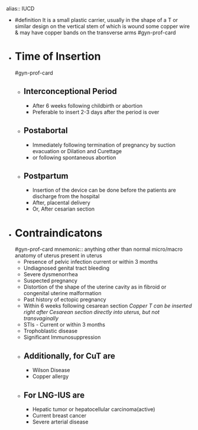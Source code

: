 alias:: IUCD

- #definition It is a small plastic carrier, usually in the shape of a T or similar design on the vertical stem of which is wound some copper wire & may have copper bands on the transverse arms
  #gyn-prof-card
- # Time of Insertion
  #gyn-prof-card
	- ## Interconceptional Period
		- After 6 weeks following childbirth or abortion
		- Preferable to insert 2-3 days after the period is over
	- ## Postabortal
		- Immediately following termination of pregnancy by suction evacuation or Dilation and Curettage
		- or following spontaneous abortion
	- ## Postpartum
		- Insertion of the device can be done before the patients are discharge from the hospital
		- After, placental delivery
		- Or, After cesarian section
- # Contraindicatons
  #gyn-prof-card
  mnemonic:: anything other than normal micro/macro anatomy of uterus present in uterus
	- Presence of pelvic infection current or within 3 months
	- Undiagnosed genital tract bleeding
	- Severe dysmenorrhea
	- Suspected pregnancy
	- Distortion of the shape of the uterine cavity as in fibroid or congenital uterine malformation
	- Past history of ectopic pregnancy
	- Within 6 weeks following cesarean section
	  *Copper T can be inserted right after Cesarean section directly into uterus, but not transvaginally*
	- STIs - Current or within 3 months
	- Trophoblastic disease
	- Significant Immunosuppression
	- ## Additionally, for CuT are
		- Wilson Disease
		- Copper allergy
	- ## For LNG-IUS are
		- Hepatic tumor or hepatocellular carcinoma(active)
		- Current breast cancer
		- Severe arterial disease